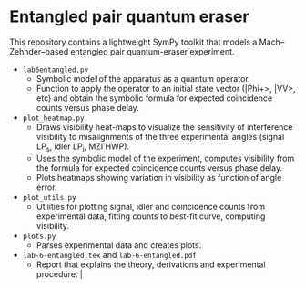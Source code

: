 
# Entangled pair quantum eraser

This repository contains a lightweight SymPy toolkit that models a
Mach–Zehnder–based entangled pair quantum-eraser experiment.

- `lab6entangled.py` 
  - Symbolic model of the apparatus as a quantum operator.
  - Function to apply the operator to an initial state vector (|Phi+>, |VV>, etc) and obtain the symbolic formula for expected coincidence counts versus phase delay.
- `plot_heatmap.py` 
  - Draws visibility heat-maps to visualize the sensitivity of
    interference visibility to misalignments of the three experimental
    angles (signal LP<sub>s</sub>, idler LP<sub>i</sub>, MZI HWP).
  - Uses the symbolic model of the experiment, computes visibility from the formula for expected coincidence counts versus phase delay.
  - Plots heatmaps showing variation in visibility as function of angle error.
- `plot_utils.py`   
  - Utilities for plotting signal, idler and coincidence counts from experimental data, 
  fitting counts to best-fit curve, computing visibility.
- `plots.py` 
  - Parses experimental data and creates plots. 
- `lab-6-entangled.tex` and `lab-6-entangled.pdf` 
  - Report that explains the theory, derivations and experimental procedure. |

